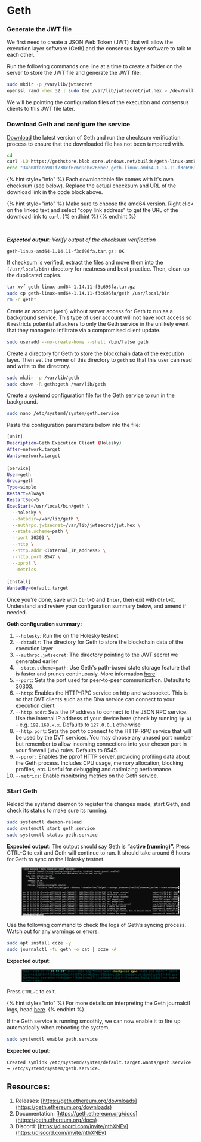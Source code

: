 # Geth

### Generate the JWT file

We first need to create a JSON Web Token (JWT) that will allow the execution layer software (Geth) and the consensus layer software to talk to each other.

Run the following commands one line at a time to create a folder on the server to store the JWT file and generate the JWT file:

```bash
sudo mkdir -p /var/lib/jwtsecret
openssl rand -hex 32 | sudo tee /var/lib/jwtsecret/jwt.hex > /dev/null
```

We will be pointing the configuration files of the execution and consensus clients to this JWT file later.

### Download Geth and configure the service

[Download](https://geth.ethereum.org/downloads) the latest version of Geth and run the checksum verification process to ensure that the downloaded file has not been tampered with.

```bash
cd
curl -LO https://gethstore.blob.core.windows.net/builds/geth-linux-amd64-1.14.11-f3c696fa.tar.gz
echo "34b08faca981f738cf6c6d9ebe266be7 geth-linux-amd64-1.14.11-f3c696fa.tar.gz" | md5sum --check
```

{% hint style="info" %}
Each downloadable file comes with it's own checksum (see below). Replace the actual checksum and URL of the download link in the code block above.

{% hint style="info" %}
Make sure to choose the amd64 version. Right click on the linked text and select "copy link address" to get the URL of the download link to `curl`.
{% endhint %}
{% endhint %}

<figure><img src="../../.gitbook/assets/image (3) (1) (1) (1) (1) (1) (1) (1) (1) (1).png" alt=""><figcaption></figcaption></figure>

_**Expected output:** Verify output of the checksum verification_

```
geth-linux-amd64-1.14.11-f3c696fa.tar.gz: OK
```

If checksum is verified, extract the files and move them into the `(/usr/local/bin)` directory for neatness and best practice. Then, clean up the duplicated copies.

```bash
tar xvf geth-linux-amd64-1.14.11-f3c696fa.tar.gz
sudo cp geth-linux-amd64-1.14.11-f3c696fa/geth /usr/local/bin
rm -r geth*
```

Create an account (`geth`) without server access for Geth to run as a background service. This type of user account will not have root access so it restricts potential attackers to only the Geth service in the unlikely event that they manage to infiltrate via a compromised client update.

```bash
sudo useradd --no-create-home --shell /bin/false geth
```

Create a directory for Geth to store the blockchain data of the execution layer. Then set the owner of this directory to `geth` so that this user can read and write to the directory.

```bash
sudo mkdir -p /var/lib/geth
sudo chown -R geth:geth /var/lib/geth
```

Create a systemd configuration file for the Geth service to run in the background.

```bash
sudo nano /etc/systemd/system/geth.service
```

Paste the configuration parameters below into the file:

```bash
[Unit]
Description=Geth Execution Client (Holesky)
After=network.target
Wants=network.target

[Service]
User=geth
Group=geth
Type=simple
Restart=always
RestartSec=5
ExecStart=/usr/local/bin/geth \
  --holesky \
  --datadir=/var/lib/geth \
  --authrpc.jwtsecret=/var/lib/jwtsecret/jwt.hex \
  --state.scheme=path \
  --port 30303 \
  --http \
  --http.addr <Internal_IP_address> \
  --http.port 8547 \
  --pprof \
  --metrics
  
[Install]
WantedBy=default.target
```

Once you're done, save with `Ctrl+O` and `Enter`, then exit with `Ctrl+X`. Understand and review your configuration summary below, and amend if needed.

**Geth configuration summary:**

1. `--holesky`: Run the on the Holesky testnet
2. `--datadir`: The directory for Geth to store the blockchain data of the execution layer
3. `--authrpc.jwtsecret`: The directory pointing to the JWT secret we generated earlier
4. `--state.scheme=path`: Use Geth's path-based state storage feature that is faster and prunes continuously. More information [here](https://blog.ethereum.org/2023/09/12/geth-v1-13-0)&#x20;
5. `--port`: Sets the port used for peer-to-peer communication. Defaults to 30303.
6. `--http`: Enables the HTTP-RPC service on http and websocket. This is so that DVT clients such as the Diva service can connect to your execution client &#x20;
7. `--http.addr`: Sets the IP address to connect to the JSON RPC service. Use the internal IP address of your device here (check by running `ip a`) - e.g. `192.168.x.x`. Defaults to `127.0.0.1` otherwise
8. `--http.port`: Sets the port to connect to the HTTP-RPC service that will be used by the DVT services. You may choose any unused port number but remember to allow incoming connections into your chosen port in your firewall (`ufw`) rules. Defaults to 8545.
9. `--pprof:` Enables the pprof HTTP server, providing profiling data about the Geth process. Includes CPU usage, memory allocation, blocking profiles, etc. Useful for debugging and optimizing performance.
10. `--metrics`: Enable monitoring metrics on the Geth service.

### Start Geth

Reload the systemd daemon to register the changes made, start Geth, and check its status to make sure its running.

```bash
sudo systemctl daemon-reload
sudo systemctl start geth.service
sudo systemctl status geth.service
```

**Expected output:** The output should say Geth is **“active (running)”.** Press CTRL-C to exit and Geth will continue to run. It should take around 6 hours for Geth to sync on the Holesky testnet.

<figure><img src="../../.gitbook/assets/image (1) (1) (1) (1) (1) (1) (1) (1) (1) (1) (1) (1) (1) (1) (1) (1) (1) (1) (1).png" alt=""><figcaption></figcaption></figure>

Use the following command to check the logs of Geth’s syncing process. Watch out for any warnings or errors.

```bash
sudo apt install ccze -y
sudo journalctl -fu geth -o cat | ccze -A
```

**Expected output:**

<figure><img src="../../.gitbook/assets/image (2) (1) (1) (1) (1) (1) (1) (1) (1) (1) (1) (1) (1).png" alt=""><figcaption></figcaption></figure>

Press `CTRL-C` to exit.

{% hint style="info" %}
For more details on interpreting the Geth journalctl logs, head [here](https://geth.ethereum.org/docs/fundamentals/logs).
{% endhint %}

If the Geth service is running smoothly, we can now enable it to fire up automatically when rebooting the system.

```bash
sudo systemctl enable geth.service
```

**Expected output:**

```
Created symlink /etc/systemd/system/default.target.wants/geth.service → /etc/systemd/system/geth.service.
```

## Resources:

1. Releases: [https://geth.ethereum.org/downloads](https://geth.ethereum.org/downloads)
2. Documentation: [https://geth.ethereum.org/docs](https://geth.ethereum.org/docs)
3. Discord: [https://discord.com/invite/nthXNEv](https://discord.com/invite/nthXNEv)
